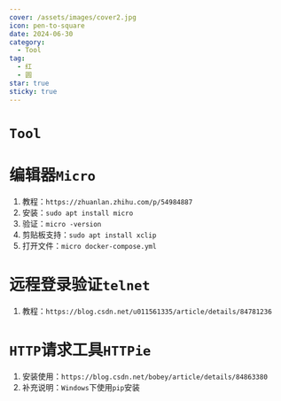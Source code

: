 ```yaml
---
cover: /assets/images/cover2.jpg
icon: pen-to-square
date: 2024-06-30
category:
  - Tool
tag:
  - 红
  - 圆
star: true
sticky: true
---
```

# `Tool`
#  编辑器`Micro`
1. 教程：`https://zhuanlan.zhihu.com/p/54984887`
2. 安装：`sudo apt install micro`
3. 验证：`micro -version`
4. 剪贴板支持：`sudo apt install xclip`
5. 打开文件：`micro docker-compose.yml`
   
#  远程登录验证`telnet`
1. 教程：`https://blog.csdn.net/u011561335/article/details/84781236`
   
# `HTTP`请求工具`HTTPie`
1. 安装使用：`https://blog.csdn.net/bobey/article/details/84863380`
2. 补充说明：`Windows`下使用`pip`安装
